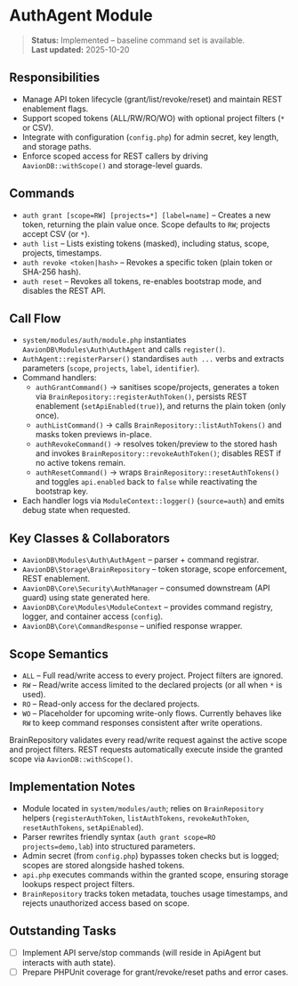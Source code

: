 # AuthAgent Module

> **Status:** Implemented – baseline command set is available.  
> **Last updated:** 2025-10-20

## Responsibilities
- Manage API token lifecycle (grant/list/revoke/reset) and maintain REST enablement flags.
- Support scoped tokens (ALL/RW/RO/WO) with optional project filters (`*` or CSV).
- Integrate with configuration (`config.php`) for admin secret, key length, and storage paths.
- Enforce scoped access for REST callers by driving `AavionDB::withScope()` and storage-level guards.

## Commands
- `auth grant [scope=RW] [projects=*] [label=name]` – Creates a new token, returning the plain value once. Scope defaults to `RW`; projects accept CSV (or `*`).
- `auth list` – Lists existing tokens (masked), including status, scope, projects, timestamps.
- `auth revoke <token|hash>` – Revokes a specific token (plain token or SHA-256 hash).
- `auth reset` – Revokes all tokens, re-enables bootstrap mode, and disables the REST API.

## Call Flow
- `system/modules/auth/module.php` instantiates `AavionDB\Modules\Auth\AuthAgent` and calls `register()`.  
- `AuthAgent::registerParser()` standardises `auth ...` verbs and extracts parameters (`scope`, `projects`, `label`, `identifier`).  
- Command handlers:  
  - `authGrantCommand()` → sanitises scope/projects, generates a token via `BrainRepository::registerAuthToken()`, persists REST enablement (`setApiEnabled(true)`), and returns the plain token (only once).  
  - `authListCommand()` → calls `BrainRepository::listAuthTokens()` and masks token previews in-place.  
  - `authRevokeCommand()` → resolves token/preview to the stored hash and invokes `BrainRepository::revokeAuthToken()`; disables REST if no active tokens remain.  
  - `authResetCommand()` → wraps `BrainRepository::resetAuthTokens()` and toggles `api.enabled` back to `false` while reactivating the bootstrap key.  
- Each handler logs via `ModuleContext::logger()` (`source=auth`) and emits debug state when requested.

## Key Classes & Collaborators
- `AavionDB\Modules\Auth\AuthAgent` – parser + command registrar.  
- `AavionDB\Storage\BrainRepository` – token storage, scope enforcement, REST enablement.  
- `AavionDB\Core\Security\AuthManager` – consumed downstream (API guard) using state generated here.  
- `AavionDB\Core\Modules\ModuleContext` – provides command registry, logger, and container access (`config`).  
- `AavionDB\Core\CommandResponse` – unified response wrapper.

## Scope Semantics
- `ALL` – Full read/write access to every project. Project filters are ignored.
- `RW` – Read/write access limited to the declared projects (or all when `*` is used).
- `RO` – Read-only access for the declared projects.
- `WO` – Placeholder for upcoming write-only flows. Currently behaves like `RW` to keep command responses consistent after write operations.

BrainRepository validates every read/write request against the active scope and project filters. REST requests automatically execute inside the granted scope via `AavionDB::withScope()`.

## Implementation Notes
- Module located in `system/modules/auth`; relies on `BrainRepository` helpers (`registerAuthToken`, `listAuthTokens`, `revokeAuthToken`, `resetAuthTokens`, `setApiEnabled`).
- Parser rewrites friendly syntax (`auth grant scope=RO projects=demo,lab`) into structured parameters.
- Admin secret (from `config.php`) bypasses token checks but is logged; scopes are stored alongside hashed tokens.
- `api.php` executes commands within the granted scope, ensuring storage lookups respect project filters.
- `BrainRepository` tracks token metadata, touches usage timestamps, and rejects unauthorized access based on scope.

## Outstanding Tasks
- [ ] Implement API serve/stop commands (will reside in ApiAgent but interacts with auth state).
- [ ] Prepare PHPUnit coverage for grant/revoke/reset paths and error cases.
